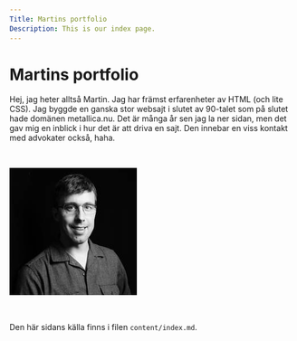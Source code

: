 ```yaml
---
Title: Martins portfolio
Description: This is our index page.
---
```


Martins portfolio
==========================

Hej, jag heter alltså Martin. Jag har främst erfarenheter av HTML (och lite CSS). Jag byggde en ganska stor websajt i slutet av 90-talet som på slutet hade domänen metallica.nu. Det är många år sen jag la ner sidan, men det gav mig en inblick i hur det är att driva en sajt. Den innebar en viss kontakt med advokater också, haha.

<br>

![Bild på mig](assets/img/jag.jpg)

<br>

Den här sidans källa finns i filen `content/index.md`.